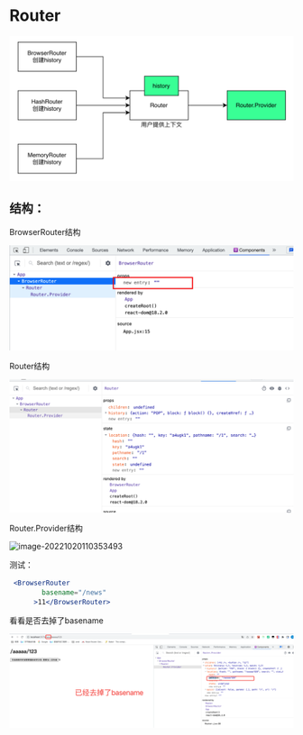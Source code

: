 # Router

![router](./router.png)

## 结构：

BrowserRouter结构

![image-20221020110131349](./browserrouter.png)





Router结构

![image-20221020110300825](./Router结构.png)







Router.Provider结构

![image-20221020110353493](.Router.Provider结构.png)



测试：

```jsx
 <BrowserRouter
        basename="/news" 
      >11</BrowserRouter>
```

看看是否去掉了basename

![image-20221020110842826](./看看是否去掉了basename.png)
